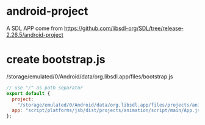 # android-project

A SDL APP come from https://github.com/libsdl-org/SDL/tree/release-2.26.5/android-project

# create bootstrap.js

/storage/emulated/0/Android/data/org.libsdl.app/files/bootstrap.js

```js
// use "/" as path separator
export default {
  project:
    "/storage/emulated/0/Android/data/org.libsdl.app/files/projects/animation/",
  app: "script/platforms/jsb/dist/projects/animation/script/main/App.js",
};
```
